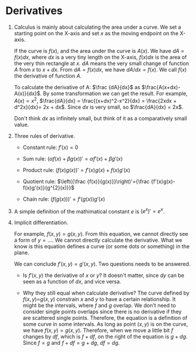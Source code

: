 # Derivatives

1. Calculus is mainly about calculating the area under a curve.
We set a starting point on the X-axis and set $x$ as the moving endpoint on the X-axis.

    If the curve is $f(x)$, and the area under the curve is $A(x)$.
We have $dA$ = $f(x)dx$,
where $dx$ is a very tiny length on the X-axis,
$f(x)dx$ is the area of the very thin rectangle at $x$.
$dA$ means the very small change of function $A$ from $x$ to $x+dx$.
From $dA=f(x)dx$, we have $dA/dx = f(x)$.
We call $f(x)$ the derivative of function $A$.

    To calculate the derivative of A: $\frac {dA}{dx}$ as $\frac{A(x+dx)-A(x)}{dx}$.
By some transformation we can get the result.
For example,
$A(x) = x^2$,
$\frac{dA}{dx} = \frac{(x+dx)^2-x^2}{dx} = \frac{2xdx + d^2x}{dx}= 2x + dx$.
Since $dx$ is very small, so $\frac{dA}{dx} = 2x$.

    Don't think $dx$ as infinitely small, but think of it as a comparatively small value.

2. Three rules of derivative.

    * Constant rule: $f'(x) = 0$
 
    * Sum rule: $(\alpha f(x)+ \beta g(x))' = \alpha f'(x) + \beta g'(x)$
 
    * Product rule: $(f(x)g(x))' = f'(x)g(x) + f(x)g'(x)$
 
    * Quotient rule: $\left({\frac {f(x)}{g(x)}}\right)'={\frac {f'(x)g(x)-f(x)g'(x)}{g^{2}(x)}}$
 
    * Chain rule: $(f(g(x)))' = f'(g(x))g'(x)$

3. A simple definition of the mathimatical constant $e$ is $(e^x)' = e^x$.

4. Implicit differentiation.

    For example, $f(x, y)=g(x, y)$.
    From this equation, we cannot directly see a form of $y=...$.
    We cannot directly calculate the derivative.
    What we know is this equation defines a curve (or some dots or something) in the plane.

    We can conclude $f'(x, y)=g'(x, y)$. Two questions needs to be answered.

    * Is $f'(x, y)$ the derivative of $x$ or $y$?
    It doesn't matter,
    since $dy$ can be seen as a function of $dx$,
    and vice versa.

    * Why they still equal when calculate derivative?
    The curve defined by $f(x, y)$=$g(x, y)$ constrain $x$ and $y$ to have a certain relationship.
    It might be the intervals, where $f$ and $g$ overlap.
    We don't need to consider single points overlaps since there is no derivative if they are scattered single points.
    Therefore, the equation is a definition of some curve in some intervals.
    As long as point $(x, y)$ is on the curve, we have $f(x, y)=g(x, y)$.
    Therefore, when we move a little bit $f$ changes by $df$, which is $f + df$,
    on the right of the equation is $g + dg$.
    Since $f=g$ and $f +df = g + dg$, $df =dg$.

